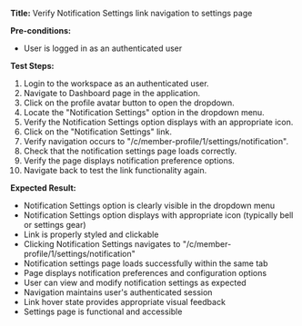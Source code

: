 **Title:** Verify Notification Settings link navigation to settings page

**Pre-conditions:**
* User is logged in as an authenticated user

**Test Steps:**
1. Login to the workspace as an authenticated user.
2. Navigate to Dashboard page in the application.
3. Click on the profile avatar button to open the dropdown.
4. Locate the "Notification Settings" option in the dropdown menu.
5. Verify the Notification Settings option displays with an appropriate icon.
6. Click on the "Notification Settings" link.
7. Verify navigation occurs to "/c/member-profile/1/settings/notification".
8. Check that the notification settings page loads correctly.
9. Verify the page displays notification preference options.
10. Navigate back to test the link functionality again.

**Expected Result:**
* Notification Settings option is clearly visible in the dropdown menu
* Notification Settings option displays with appropriate icon (typically bell or settings gear)
* Link is properly styled and clickable
* Clicking Notification Settings navigates to "/c/member-profile/1/settings/notification"
* Notification settings page loads successfully within the same tab
* Page displays notification preferences and configuration options
* User can view and modify notification settings as expected
* Navigation maintains user's authenticated session
* Link hover state provides appropriate visual feedback
* Settings page is functional and accessible